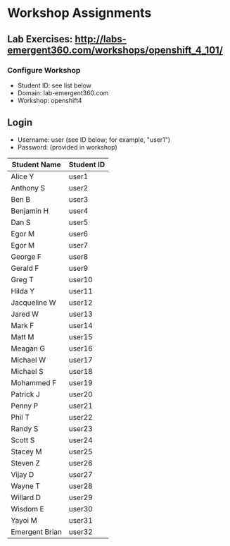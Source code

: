 # Workshop Assignments
## Lab Exercises: http://labs-emergent360.com/workshops/openshift_4_101/
### Configure Workshop
- Student ID: see list below
- Domain: lab-emergent360.com
- Workshop: openshift4

## Login
- Username: user<id> (see ID below; for example, "user1")
- Password: (provided in workshop)

|Student Name |Student ID|
|------------ | ---------------|
|	Alice	Y	|	user1	|
|	Anthony	S	|	user2	|
|	Ben	B	|	user3	|
|	Benjamin	H	|	user4	|
|	Dan	S	|	user5	|
|	Egor	M	|	user6	|
|	Egor	M	|	user7	|
|	George	F	|	user8	|
|	Gerald	F	|	user9	|
|	Greg	T	|	user10	|
|	Hilda	Y	|	user11	|
|	Jacqueline	W	|	user12	|
|	Jared	W	|	user13	|
|	Mark	F	|	user14	|
|	Matt	M	|	user15	|
|	Meagan	G	|	user16	|
|	Michael	W	|	user17	|
|	Michael	S	|	user18	|
|	Mohammed	F	|	user19	|
|	Patrick	J	|	user20	|
|	Penny	P	|	user21	|
|	Phil	T	|	user22	|
|	Randy	S	|	user23	|
|	Scott	S	|	user24	|
|	Stacey	M	|	user25	|
|	Steven	Z	|	user26	|
|	Vijay	D	|	user27	|
|	Wayne	T	|	user28	|
|	Willard	D	|	user29	|
|	Wisdom	E	|	user30	|
|	Yayoi	M	|	user31	|
|	Emergent Brian		|	user32	|

